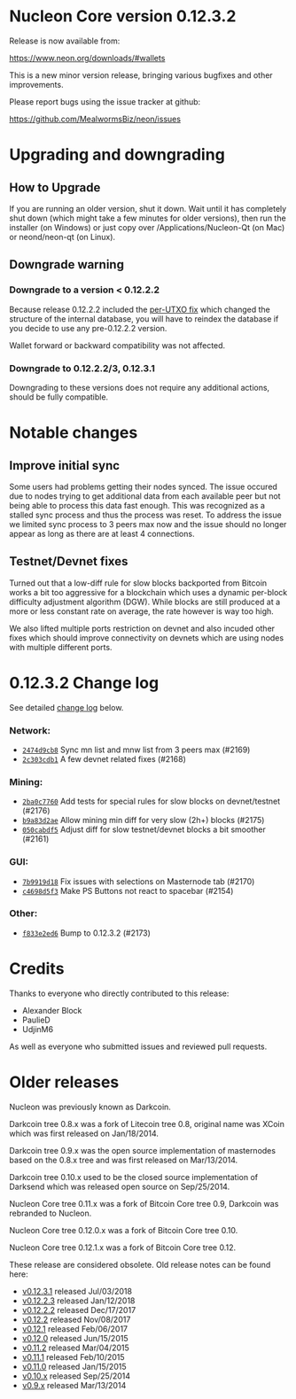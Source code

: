 Nucleon Core version 0.12.3.2
==========================

Release is now available from:

  <https://www.neon.org/downloads/#wallets>

This is a new minor version release, bringing various bugfixes and other
improvements.

Please report bugs using the issue tracker at github:

  <https://github.com/MealwormsBiz/neon/issues>


Upgrading and downgrading
=========================

How to Upgrade
--------------

If you are running an older version, shut it down. Wait until it has completely
shut down (which might take a few minutes for older versions), then run the
installer (on Windows) or just copy over /Applications/Nucleon-Qt (on Mac) or
neond/neon-qt (on Linux).

Downgrade warning
-----------------

### Downgrade to a version < 0.12.2.2

Because release 0.12.2.2 included the [per-UTXO fix](release-notes/neon/release-notes-0.12.2.2.md#per-utxo-fix)
which changed the structure of the internal database, you will have to reindex
the database if you decide to use any pre-0.12.2.2 version.

Wallet forward or backward compatibility was not affected.

### Downgrade to 0.12.2.2/3, 0.12.3.1

Downgrading to these versions does not require any additional actions, should be
fully compatible.


Notable changes
===============

Improve initial sync
--------------------

Some users had problems getting their nodes synced. The issue occured due to nodes trying to
get additional data from each available peer but not being able to process this data fast enough.
This was recognized as a stalled sync process and thus the process was reset. To address the issue
we limited sync process to 3 peers max now and the issue should no longer appear as long as there
are at least 4 connections.

Testnet/Devnet fixes
--------------------

Turned out that a low-diff rule for slow blocks backported from Bitcoin works a bit too aggressive for
a blockchain which uses a dynamic per-block difficulty adjustment algorithm (DGW). While blocks are still
produced at a more or less constant rate on average, the rate however is way too high.

We also lifted multiple ports restriction on devnet and also incuded other fixes which should improve
connectivity on devnets which are using nodes with multiple different ports.


0.12.3.2 Change log
===================

See detailed [change log](https://github.com/MealwormsBiz/neon/compare/v0.12.3.1...MealwormsBiz:v0.12.3.2) below.

### Network:
- [`2474d9cb8`](https://github.com/MealwormsBiz/neon/commit/2474d9cb8) Sync mn list and mnw list from 3 peers max (#2169)
- [`2c303cdb1`](https://github.com/MealwormsBiz/neon/commit/2c303cdb1) A few devnet related fixes (#2168)

### Mining:
- [`2ba0c7760`](https://github.com/MealwormsBiz/neon/commit/2ba0c7760) Add tests for special rules for slow blocks on devnet/testnet (#2176)
- [`b9a83d2ae`](https://github.com/MealwormsBiz/neon/commit/b9a83d2ae) Allow mining min diff for very slow (2h+) blocks (#2175)
- [`050cabdf5`](https://github.com/MealwormsBiz/neon/commit/050cabdf5) Adjust diff for slow testnet/devnet blocks a bit smoother (#2161)

### GUI:
- [`7b9919d18`](https://github.com/MealwormsBiz/neon/commit/7b9919d18) Fix issues with selections on Masternode tab (#2170)
- [`c4698d5f3`](https://github.com/MealwormsBiz/neon/commit/c4698d5f3) Make PS Buttons not react to spacebar (#2154)

### Other:
- [`f833e2ed6`](https://github.com/MealwormsBiz/neon/commit/f833e2ed6) Bump to 0.12.3.2 (#2173)


Credits
=======

Thanks to everyone who directly contributed to this release:

- Alexander Block
- PaulieD
- UdjinM6

As well as everyone who submitted issues and reviewed pull requests.


Older releases
==============

Nucleon was previously known as Darkcoin.

Darkcoin tree 0.8.x was a fork of Litecoin tree 0.8, original name was XCoin
which was first released on Jan/18/2014.

Darkcoin tree 0.9.x was the open source implementation of masternodes based on
the 0.8.x tree and was first released on Mar/13/2014.

Darkcoin tree 0.10.x used to be the closed source implementation of Darksend
which was released open source on Sep/25/2014.

Nucleon Core tree 0.11.x was a fork of Bitcoin Core tree 0.9,
Darkcoin was rebranded to Nucleon.

Nucleon Core tree 0.12.0.x was a fork of Bitcoin Core tree 0.10.

Nucleon Core tree 0.12.1.x was a fork of Bitcoin Core tree 0.12.

These release are considered obsolete. Old release notes can be found here:

- [v0.12.3.1](https://github.com/MealwormsBiz/neon/blob/master/doc/release-notes/neon/release-notes-0.12.3.1.md) released Jul/03/2018
- [v0.12.2.3](https://github.com/MealwormsBiz/neon/blob/master/doc/release-notes/neon/release-notes-0.12.2.3.md) released Jan/12/2018
- [v0.12.2.2](https://github.com/MealwormsBiz/neon/blob/master/doc/release-notes/neon/release-notes-0.12.2.2.md) released Dec/17/2017
- [v0.12.2](https://github.com/MealwormsBiz/neon/blob/master/doc/release-notes/neon/release-notes-0.12.2.md) released Nov/08/2017
- [v0.12.1](https://github.com/MealwormsBiz/neon/blob/master/doc/release-notes/neon/release-notes-0.12.1.md) released Feb/06/2017
- [v0.12.0](https://github.com/MealwormsBiz/neon/blob/master/doc/release-notes/neon/release-notes-0.12.0.md) released Jun/15/2015
- [v0.11.2](https://github.com/MealwormsBiz/neon/blob/master/doc/release-notes/neon/release-notes-0.11.2.md) released Mar/04/2015
- [v0.11.1](https://github.com/MealwormsBiz/neon/blob/master/doc/release-notes/neon/release-notes-0.11.1.md) released Feb/10/2015
- [v0.11.0](https://github.com/MealwormsBiz/neon/blob/master/doc/release-notes/neon/release-notes-0.11.0.md) released Jan/15/2015
- [v0.10.x](https://github.com/MealwormsBiz/neon/blob/master/doc/release-notes/neon/release-notes-0.10.0.md) released Sep/25/2014
- [v0.9.x](https://github.com/MealwormsBiz/neon/blob/master/doc/release-notes/neon/release-notes-0.9.0.md) released Mar/13/2014

